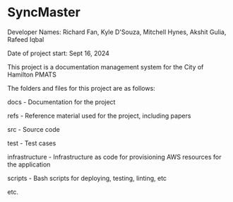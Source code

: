 # SyncMaster

Developer Names: Richard Fan, Kyle D'Souza, Mitchell Hynes, Akshit Gulia, Rafeed Iqbal

Date of project start: Sept 16, 2024

This project is a documentation management system for the City of Hamilton PMATS

The folders and files for this project are as follows:

docs - Documentation for the project

refs - Reference material used for the project, including papers

src - Source code

test - Test cases

infrastructure - Infrastructure as code for provisioning AWS resources for the application

scripts - Bash scripts for deploying, testing, linting, etc

etc.